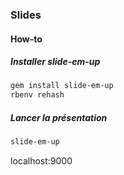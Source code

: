 ### Slides

#### How-to

##### Installer slide-em-up

```bash
gem install slide-em-up
rbenv rehash
```

##### Lancer la présentation

```bash
slide-em-up
```

localhost:9000
